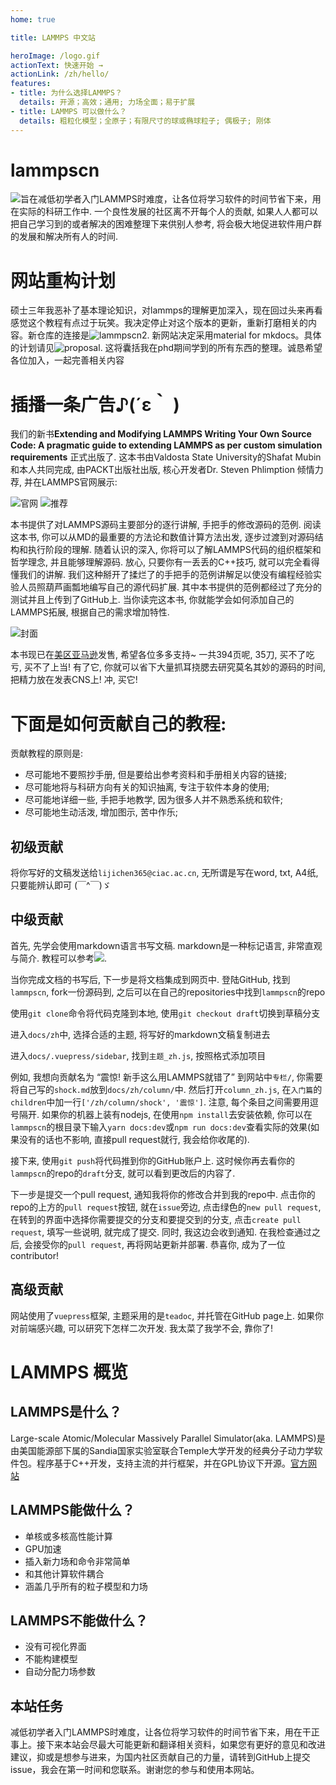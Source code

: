 ```yaml
---
home: true

title: LAMMPS 中文站

heroImage: /logo.gif
actionText: 快速开始 →
actionLink: /zh/hello/
features:
- title: 为什么选择LAMMPS？
  details: 开源；高效；通用; 力场全面；易于扩展
- title: LAMMPS 可以做什么？
  details: 粗粒化模型；全原子；有限尺寸的球或椭球粒子; 偶极子; 刚体
---
```


# lammpscn
![](lammps.org.cn)旨在减低初学者入门LAMMPS时难度，让各位将学习软件的时间节省下来，用在实际的科研工作中. 一个良性发展的社区离不开每个人的贡献, 如果人人都可以把自己学习到的或者解决的困难整理下来供别人参考, 将会极大地促进软件用户群的发展和解决所有人的时间. 

# 网站重构计划

硕士三年我恶补了基本理论知识，对lammps的理解更加深入，现在回过头来再看感觉这个教程有点过于玩笑。我决定停止对这个版本的更新，重新打磨相关的内容。新仓库的连接是![lammpscn2](https://github.com/Roy-Kid/lammpscn2). 新网站决定采用material for mkdocs。具体的计划请见![proposal](https://docs.google.com/document/d/1EHINszO0ippcxRpoI2yF1nU6VgLX0-iPtphQ_u5Bj58/edit?usp=sharing). 这将囊括我在phd期间学到的所有东西的整理。诚恳希望各位加入，一起完善相关内容

# 插播一条广告♪(´ε｀ )

我们的新书**Extending and Modifying LAMMPS Writing Your Own Source Code: A pragmatic guide to extending LAMMPS as per custom simulation requirements** 正式出版了. 这本书由Valdosta State University的Shafat Mubin和本人共同完成, 由PACKT出版社出版, 核心开发者Dr. Steven Phlimption 倾情力荐, 并在LAMMPS官网展示:

![官网](/official.png)
![推荐](/recommend.png)

本书提供了对LAMMPS源码主要部分的逐行讲解, 手把手的修改源码的范例. 阅读这本书, 你可以从MD的最重要的方法论和数值计算方法出发, 逐步过渡到对源码结构和执行阶段的理解. 随着认识的深入, 你将可以了解LAMMPS代码的组织框架和哲学理念, 并且能够理解源码. 放心, 只要你有一丢丢的C++技巧, 就可以完全看得懂我们的讲解. 我们这种掰开了揉烂了的手把手的范例讲解足以使没有编程经验实验人员照葫芦画瓢地编写自己的源代码扩展. 其中本书提供的范例都经过了充分的测试并且上传到了GitHub上. 当你读完这本书, 你就能学会如何添加自己的LAMMPS拓展, 根据自己的需求增加特性. 

![封面](/cover.png)

本书现已在[美区亚马逊](https://www.amazon.com/dp/1800562268/ref=cm_sw_em_r_mt_dp_S6F3FTWDJ0HQHDWXXNAR)发售, 希望各位多多支持~ 一共394页呢, 35刀, 买不了吃亏, 买不了上当! 有了它, 你就可以省下大量抓耳挠腮去研究莫名其妙的源码的时间, 把精力放在发表CNS上! 冲, 买它!

# 下面是如何贡献自己的教程:

贡献教程的原则是:

* 尽可能地不要照抄手册, 但是要给出参考资料和手册相关内容的链接;
* 尽可能地将与科研方向有关的知识抽离, 专注于软件本身的使用;
* 尽可能地详细一些, 手把手地教学, 因为很多人并不熟悉系统和软件;
* 尽可能地生动活泼, 增加图示, 苦中作乐;

## 初级贡献

将你写好的文稿发送给`lijichen365@ciac.ac.cn`, 无所谓是写在word, txt, A4纸, 只要能辨认即可 (￣^￣)ゞ

## 中级贡献

首先, 先学会使用markdown语言书写文稿. markdown是一种标记语言, 非常直观与简介. 教程可以参考![](https://github.com/appinncom/Markdown-Syntax-CN).

当你完成文档的书写后, 下一步是将文档集成到网页中. 登陆GitHub, 找到`lammpscn`, fork一份源码到, 之后可以在自己的repositories中找到`lammpscn`的repo

使用`git clone`命令将代码克隆到本地, 使用`git checkout draft`切换到草稿分支

进入`docs/zh`中, 选择合适的主题, 将写好的markdown文稿复制进去

进入`docs/.vuepress/sidebar`, 找到`主题_zh.js`, 按照格式添加项目

例如, 我想向贡献名为 “震惊! 新手这么用LAMMPS就错了” 到网站中`专栏/`, 你需要将自己写的`shock.md`放到`docs/zh/column/`中. 然后打开`column_zh.js`, 在`入门篇`的`children`中加一行`['/zh/column/shock', '震惊']`. 注意, 每个条目之间需要用逗号隔开. 
如果你的机器上装有nodejs, 在使用`npm install`去安装依赖, 你可以在`lammpscn`的根目录下输入`yarn docs:dev`或`npm run docs:dev`查看实际的效果(如果没有的话也不影响, 直接pull request就行, 我会给你收尾的).

接下来, 使用`git push`将代码推到你的GitHub账户上. 这时候你再去看你的`lammpscn`的repo的`draft`分支, 就可以看到更改后的内容了. 

下一步是提交一个pull request, 通知我将你的修改合并到我的repo中. 点击你的repo的上方的`pull request`按钮, 就在`issue`旁边, 点击绿色的`new pull request`, 在转到的界面中选择你需要提交的分支和要提交到的分支, 点击`create pull request`, 填写一些说明, 就完成了提交. 同时, 我这边会收到通知. 在我检查通过之后, 会接受你的`pull request`, 再将网站更新并部署. 恭喜你, 成为了一位contributor!

## 高级贡献

网站使用了`vuepress`框架, 主题采用的是`teadoc`, 并托管在GitHub page上. 如果你对前端感兴趣, 可以研究下怎样二次开发. 我太菜了我学不会, 靠你了!


# LAMMPS 概览

## LAMMPS是什么？

Large-scale Atomic/Molecular Massively Parallel Simulator(aka. LAMMPS)是由美国能源部下属的Sandia国家实验室联合Temple大学开发的经典分子动力学软件包。程序基于C++开发，支持主流的并行框架，并在GPL协议下开源。[官方网站](https://lammps.sandia.gov/)

## LAMMPS能做什么？

* 单核或多核高性能计算
* GPU加速
* 插入新力场和命令非常简单
* 和其他计算软件耦合
* 涵盖几乎所有的粒子模型和力场

## LAMMPS不能做什么？

* 没有可视化界面
* 不能构建模型
* 自动分配力场参数

## 本站任务

减低初学者入门LAMMPS时难度，让各位将学习软件的时间节省下来，用在干正事上。接下来本站会尽最大可能更新和翻译相关资料，如果您有更好的意见和改进建议，抑或是想参与进来，为国内社区贡献自己的力量，请转到GitHub上提交issue，我会在第一时间和您联系。谢谢您的参与和使用本网站。
